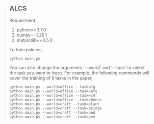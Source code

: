 > ## ALCS
> 
> Requeirment
> 1.   python==3.7.0
> 2.   numpy==1.26.1
> 3.   matplotlib==3.5.3
> 
> To train policies, 
> 
>     python main.py
>
> You can also change the arguments '--world' and '--task' to select the task you want to learn. For example, the following commands will cover the training of 8 tasks in the paper,
> 
>     python main.py --world=office --task=fg        
>     python main.py --world=office --task=efg
>     python main.py --world=office --task=c4
>     python main.py --world=office --task=bonus
>     python main.py --world=craft --task=plant
>     python main.py --world=craft --task=bridge
>     python main.py --world=craft --task=bed
>     python main.py --world=craft --task=gem




